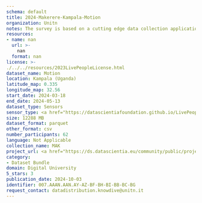 ```yaml
---
schema: default
title: 2024-Makerere-Kampala-Motion
organization: Unitn
notes: The survey is based on a cutting edge data collection application called iLog1, developed by the University of Trento (Italy). Once installed on your smartphone and given the permission to collect the data, the iLog app will ask you information on the following topics (a) Socio-demographics (e.g., age, gender, nationality); (b) Social relations with peers and classmates; (c) Personality, Values and Competences; (d) Cultural consumption and activities (e.g., sports, cooking and shopping habits); (e) Mobility. After this information, the app will start sending every 30 minutes for 2 weeks the request to answer to four questions that require a few seconds of your time ("Where are you?"; "With whom are you?"; "What are you doing?"; and "What mood are you?"). Furthermore, the app will automatically collect data from your smartphone's sensors for 2 months. An example of sensors are location, bluetooth or if your smartphone is on or off (you can find a complete list of sensors in the Privacy Statement and within the iLog app itself).
resources:
- name: nan
  url: >-
    nan
  format: nan
license: >-
./../../resources/2023LivePeopleLicense.html
dataset_name: Motion
location: Kampala (Uganda)
latitude_map: 0.335
longitude_map: 32.56
start_date: 2024-03-18
end_date: 2024-05-13
dataset_type: Sensors
sensor_type: <a href="https://datascientiafoundation.github.io/LivePeople/datasets/2024-MAK-Kampala-Accelerometer%20Event/">accelerometer</a>, <a href="https://datascientiafoundation.github.io/LivePeople/datasets/2024-MAK-Kampala-Accelerometer%20Uncalibrated/">accelerometer uncalibrated</a>, <a href="https://datascientiafoundation.github.io/LivePeople/datasets/2024-MAK-Kampala-Activities/">activities</a>,<a href="https://datascientiafoundation.github.io/LivePeople/datasets/2024-MAK-Kampala-Step%20Counter%20Event/">step counter</a>,  <a href="https://datascientiafoundation.github.io/LivePeople/datasets/2024-MAK-Kampala-Step%20Detector%20Event/">step detector</a> ,<a href="https://datascientiafoundation.github.io/LivePeople/datasets/2024-MAK-Kampala-Gyroscope%20Event/"> gyroscope </a>, <a href="https://datascientiafoundation.github.io/LivePeople/datasets/2024-MAK-Kampala-Gyroscope%20Uncalibrated/"> gyroscope uncalibrated</a>, <a href="https://datascientiafoundation.github.io/LivePeople/datasets/2024-MAK-Kampala-Rotationvector/"> rotation </a>
size: 12288 MB
dataset_format: parquet
other_format: csv
number_participants: 62
language: Not Applicable
collection_name: MAK
project_url: <a href="https://ds.datascientia.eu/community/public/projects/896bbb55-5ee2-4653-9b43-69cc88633ec12">https://ds.datascientia.eu/community/public/projects/896bbb55-5ee2-4653-9b43-69cc88633ec12</a>
category:
- Dataset Bundle
domain: Digital University
5_stars: 3
publication_date: 2024-10-03
identifier: 007.AAAN.AAN.AY-AZ-BF-BH-BI-BB-BC-BG
request_contact: datadistribution.knowdive@unitn.it
---
```

